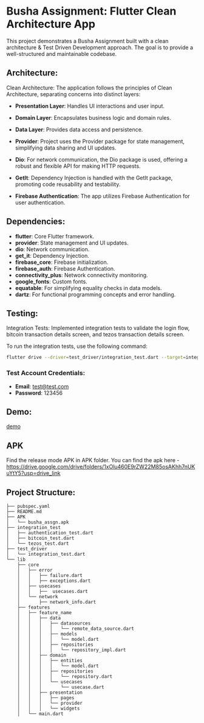 # Busha Assignment: Flutter Clean Architecture App

This project demonstrates a Busha Assignment built with a clean architecture & Test Driven Development approach. The goal is to provide a well-structured and maintainable codebase.

## Architecture:
Clean Architecture: The application follows the principles of Clean Architecture, separating concerns into distinct layers:

- **Presentation Layer**: Handles UI interactions and user input.
- **Domain Layer**: Encapsulates business logic and domain rules.
- **Data Layer**: Provides data access and persistence.

- **Provider**: Project uses the Provider package for state management, simplifying data sharing and UI updates.
- **Dio**: For network communication, the Dio package is used, offering a robust and flexible API for making HTTP requests.
- **GetIt**: Dependency Injection is handled with the GetIt package, promoting code reusability and testability.
- **Firebase Authentication**: The app utilizes Firebase Authentication for user authentication.

## Dependencies:
- **flutter**: Core Flutter framework.
- **provider**: State management and UI updates.
- **dio**: Network communication.
- **get_it**: Dependency Injection.
- **firebase_core**: Firebase initialization.
- **firebase_auth**: Firebase Authentication.
- **connectivity_plus**: Network connectivity monitoring.
- **google_fonts**: Custom fonts.
- **equatable**: For simplifying equality checks in data models.
- **dartz**: For functional programming concepts and error handling.

## Testing:
Integration Tests: Implemented integration tests to validate the login flow, bitcoin transaction details screen, and tezos transaction details screen.

To run the integration tests, use the following command:

```sh
flutter drive --driver=test_driver/integration_test.dart --target=integration_test/authentication_test.dart integration_test/bitcoin_transaction_test.dart integration_test/tezos_transaction_test.dart
```

### Test Account Credentials:
- **Email**: test@test.com
- **Password**: 123456

## Demo:
[demo](https://github.com/Jainakin/Busha-Assignment/blob/master/assets/demo/demo.mp4)

## APK
Find the release mode APK in APK folder.
You can find the apk here - https://drive.google.com/drive/folders/1xOlu460E9rZW22M85osAKhh7nUKuYtY5?usp=drive_link

## Project Structure:
```plaintext
├── pubspec.yaml
├── README.md
├── APK
│   └── busha_assgn.apk
├── integration_test
│   ├── authentication_test.dart
│   ├── bitcoin_test.dart
│   └── tezos_test.dart
├── test_driver
│   └── integration_test.dart
└── lib
    ├── core
    │   ├── error
    │   │   ├── failure.dart
    │   │   ├── exceptions.dart
    │   ├── usecases
    │   │   ├──  usecases.dart
    │   └── network
    │       ├── network_info.dart
    ├── features
    │   ├── feature_name
    │   │   ├── data
    │   │   │   ├── datasources
    │   │   │   │   └── remote_data_source.dart
    │   │   │   ├── models
    │   │   │   │   └── model.dart
    │   │   │   ├── repositories
    │   │   │   │   └── repository_impl.dart
    │   │   ├── domain
    │   │   │   ├── entities
    │   │   │   │   └── model.dart
    │   │   │   ├── repositories
    │   │   │   │   └── repository.dart
    │   │   │   └── usecases
    │   │   │       └── usecase.dart
    │   │   ├── presentation
    │   │   │   ├── pages
    │   │   │   └── provider
    │   │   │   └── widgets
    │   └── main.dart
```
